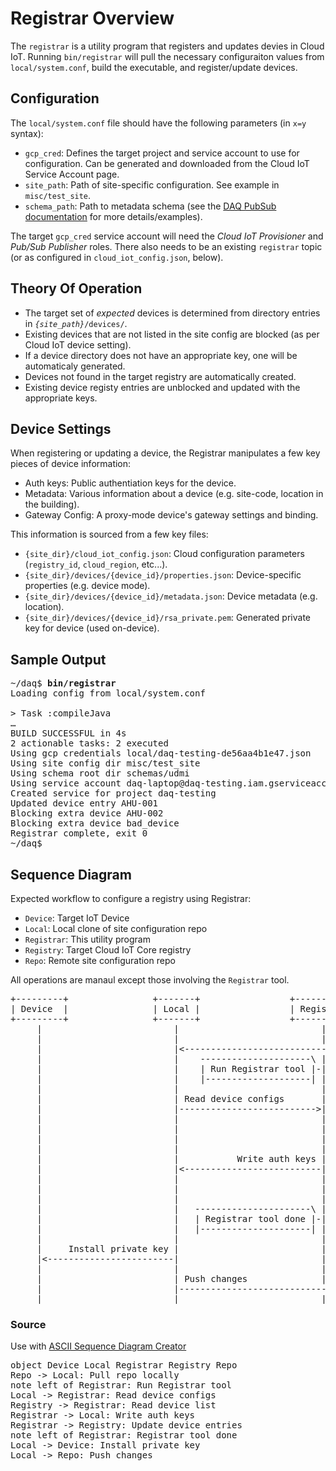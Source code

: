 # Registrar Overview

The `registrar` is a utility program that registers and updates devies in Cloud IoT.
Running `bin/registrar` will pull the necessary configuraiton values from `local/system.conf`,
build the executable, and register/update devices.

## Configuration

The `local/system.conf` file should have the following parameters (in `x=y` syntax):
* `gcp_cred`: Defines the target project and service account to use for configuration.
Can be generated and downloaded from the Cloud IoT Service Account page.
* `site_path`: Path of site-specific configuration. See example in `misc/test_site`.
* `schema_path`: Path to metadata schema (see the [DAQ PubSub documentation](pubsub.md) for more details/examples).

The target `gcp_cred` service account will need the _Cloud IoT Provisioner_ and _Pub/Sub Publisher_ roles.
There also needs to be an existing `registrar` topic (or as configured in `cloud_iot_config.json`, below).

## Theory Of Operation

* The target set of _expected_ devices is determined from directory entries in
<code>_{site_path}_/devices/</code>.
* Existing devices that are not listed in the site config are blocked (as per
Cloud IoT device setting).
* If a device directory does not have an appropriate key, one will be automaticaly generated.
* Devices not found in the target registry are automatically created.
* Existing device registy entries are unblocked and updated with the appropriate keys.

## Device Settings

When registering or updating a device, the Registrar manipulates a few key pieces of device
information:
* Auth keys: Public authentiation keys for the device.
* Metadata: Various information about a device (e.g. site-code, location in the building).
* Gateway Config: A proxy-mode device's gateway settings and binding.

This information is sourced from a few key files:

* `{site_dir}/cloud_iot_config.json`:
Cloud configuration parameters (`registry_id`, `cloud_region`, etc...).
* `{site_dir}/devices/{device_id}/properties.json`:
Device-specific properties (e.g. device mode).
* `{site_dir}/devices/{device_id}/metadata.json`:
Device metadata (e.g. location).
* `{site_dir}/devices/{device_id}/rsa_private.pem`:
Generated private key for device (used on-device).

## Sample Output

<pre>
~/daq$ <b>bin/registrar</b>
Loading config from local/system.conf

> Task :compileJava 
&hellip;
BUILD SUCCESSFUL in 4s
2 actionable tasks: 2 executed
Using gcp credentials local/daq-testing-de56aa4b1e47.json
Using site config dir misc/test_site
Using schema root dir schemas/udmi
Using service account daq-laptop@daq-testing.iam.gserviceaccount.com/null
Created service for project daq-testing
Updated device entry AHU-001
Blocking extra device AHU-002
Blocking extra device bad_device
Registrar complete, exit 0
~/daq$ 
</pre>

## Sequence Diagram

Expected workflow to configure a registry using Registrar:

* `Device`: Target IoT Device
* `Local`: Local clone of site configuration repo
* `Registrar`: This utility program
* `Registry`: Target Cloud IoT Core registry
* `Repo`: Remote site configuration repo

All operations are manaul except those involving the `Registrar` tool.

<pre>
+---------+                +-------+                 +-----------+                 +-----------+ +-------+
| Device  |                | Local |                 | Registrar |                 | Registry  | | Repo  |
+---------+                +-------+                 +-----------+                 +-----------+ +-------+
     |                         |                           |                             |           |
     |                         |                           |                       Pull repo locally |
     |                         |<--------------------------------------------------------------------|
     |                         |    ---------------------\ |                             |           |
     |                         |    | Run Registrar tool |-|                             |           |
     |                         |    |--------------------| |                             |           |
     |                         |                           |                             |           |
     |                         | Read device configs       |                             |           |
     |                         |-------------------------->|                             |           |
     |                         |                           |                             |           |
     |                         |                           |            Read device list |           |
     |                         |                           |<----------------------------|           |
     |                         |                           |                             |           |
     |                         |           Write auth keys |                             |           |
     |                         |<--------------------------|                             |           |
     |                         |                           |                             |           |
     |                         |                           | Update device entries       |           |
     |                         |                           |---------------------------->|           |
     |                         |   ----------------------\ |                             |           |
     |                         |   | Registrar tool done |-|                             |           |
     |                         |   |---------------------| |                             |           |
     |                         |                           |                             |           |
     |     Install private key |                           |                             |           |
     |<------------------------|                           |                             |           |
     |                         |                           |                             |           |
     |                         | Push changes              |                             |           |
     |                         |-------------------------------------------------------------------->|
     |                         |                           |                             |           |
</pre>

### Source

Use with [ASCII Sequence Diagram Creator](https://textart.io/sequence#)

<pre>
object Device Local Registrar Registry Repo
Repo -> Local: Pull repo locally
note left of Registrar: Run Registrar tool
Local -> Registrar: Read device configs
Registry -> Registrar: Read device list
Registrar -> Local: Write auth keys
Registrar -> Registry: Update device entries
note left of Registrar: Registrar tool done
Local -> Device: Install private key
Local -> Repo: Push changes
</pre>
